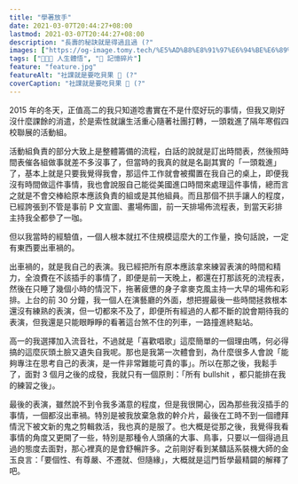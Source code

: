 ```yaml
---
title: "學著放手"
date: 2021-03-07T20:44:27+08:00
lastmod: 2021-03-07T20:44:27+08:00
description: "長壽的秘訣就是得過且過 (?"
images: ["https://og-image.tomy.tech/%E5%AD%B8%E8%91%97%E6%94%BE%E6%89%8B.png?theme=dracula&md=1&fontSize=100px&images=https%3A%2F%2Ftomy.me%2Ftomy-circle-white.png"]
tags: ["🧑🏻‍🏫 人生體悟", "🧩 記憶碎片"]
feature: "feature.jpg"
featureAlt: "社課就是要吃貝果 🥯 (?"
coverCaption: "社課就是要吃貝果 🥯 (?"
---
```


2015 年的冬天，正值高二的我只知道唸書實在不是什麼好玩的事情，但我又剛好沒什麼課餘的消遣，於是索性就讓生活重心隨著社團打轉，一頭栽進了隔年寒假四校聯展的活動組。

活動組負責的部分大致上是整體籌備的流程，白話的說就是訂出時間表，然後照時間表催各組做事就差不多沒事了，但當時的我真的就是名副其實的「一頭栽進」了，基本上就是只要我覺得我會，那這件工作就會被擱置在我自己的桌上，即便我沒有時間做這件事情，我也會說服自己能從美國進口時間來處理這件事情，總而言之就是不會交棒給原本應該負責的組或是其他組員。而且那個不拱手讓人的程度，已經誇張到不管是事前 P 文宣圖、畫場佈圖，前一天排場佈流程表，到當天彩排主持我全都參了一咖。

但以我當時的經驗值，一個人根本就扛不住規模這麼大的工作量，換句話說，一定有東西要出車禍的。

出車禍的，就是我自己的表演。我已經把所有原本應該拿來練習表演的時間和精力，全浪費在不該插手的事情了，即便是前一天晚上，都還在打那該死的流程表，然後在只睡了幾個小時的情況下，拖著疲憊的身子拿麥克風主持一大早的場佈和彩排。上台的前 30 分鐘，我一個人在演藝廳的外面，想把握最後一些時間拯救根本還沒有練熟的表演，但一切都來不及了，即便所有經過的人都不斷的說會期待我的表演，但我還是只能眼睜睜的看著這台煞不住的列車，一路撞進終點站。

高一的我選擇加入流音社，不過就是「喜歡唱歌」這麼簡單的一個理由嗎，何必得搞的這麼灰頭土臉又遺失自我呢。那也是我第一次體會到，為什麼很多人會說「能夠專注在思考自己的表演，是一件非常難能可貴的事」。所以在那之後，我鬆手了，面對 3 個月之後的成發，我就只有一個原則：「所有 bullshit ，都只能排在我的練習之後」。

最後的表演，雖然說不到令我多滿意的程度，但是我很開心，因為那些我沒插手的事情，一個都沒出車禍。特別是被我放棄急救的幹介片，最後在工時不到一個禮拜情況下被文新的鬼之剪輯救活，我也真的是服了。也大概是從那之後，我覺得我看事情的角度又更開了一些，特別是那種令人頭痛的大事、鳥事，只要以一個得過且過的態度去面對，那心裡真的是會舒暢許多。之前剛好看到某贛話系裝機大師的金玉良言：「要個性、有尊嚴、不遷就、但隨緣」，大概就是這門哲學最精闢的解釋了吧。
